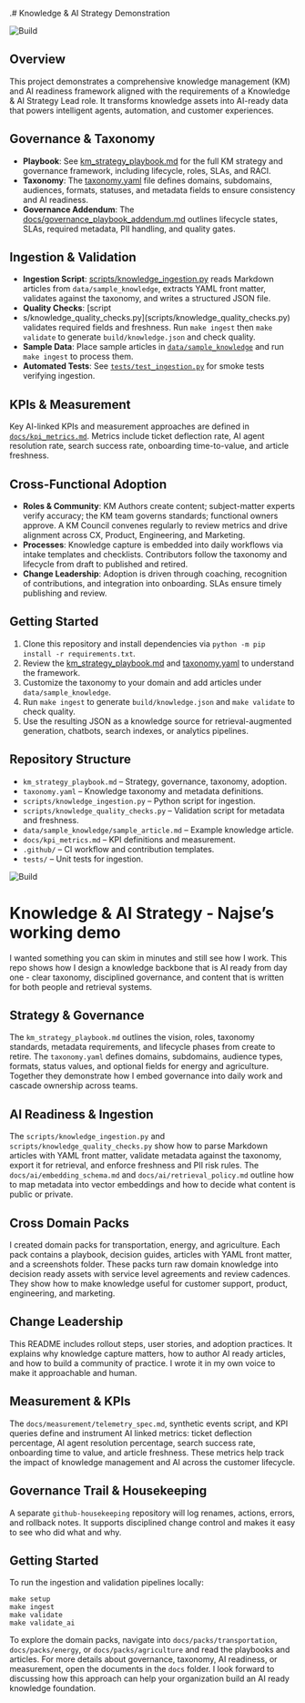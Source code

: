 .# Knowledge & AI Strategy Demonstration

![Build](https://github.com/najsefoster1/knowledge-ai-strategy-python-project/actions/workflows/ci.yml/badge.svg)

## Overview
This project demonstrates a comprehensive knowledge management (KM) and AI readiness framework aligned with the requirements of a Knowledge & AI Strategy Lead role. It transforms knowledge assets into AI-ready data that powers intelligent agents, automation, and customer experiences.

## Governance & Taxonomy
- **Playbook**: See [km_strategy_playbook.md](km_strategy_playbook.md) for the full KM strategy and governance framework, including lifecycle, roles, SLAs, and RACI.
- **Taxonomy**: The [taxonomy.yaml](taxonomy.yaml) file defines domains, subdomains, audiences, formats, statuses, and metadata fields to ensure consistency and AI readiness.
- **Governance Addendum**: The [docs/governance_playbook_addendum.md](docs/governance_playbook_addendum.md) outlines lifecycle states, SLAs, required metadata, PII handling, and quality gates.

## Ingestion & Validation
- **Ingestion Script**: [scripts/knowledge_ingestion.py](scripts/knowledge_ingestion.py) reads Markdown articles from `data/sample_knowledge`, extracts YAML front matter, validates against the taxonomy, and writes a structured JSON file.
- **Quality Checks**: [script
- s/knowledge_quality_checks.py](scripts/knowledge_quality_checks.py) validates required fields and freshness. Run `make ingest` then `make validate` to generate `build/knowledge.json` and check quality.
- **Sample Data**: Place sample articles in [`data/sample_knowledge`](data/sample_knowledge) and run `make ingest` to process them.
- **Automated Tests**: See [`tests/test_ingestion.py`](tests/test_ingestion.py) for smoke tests verifying ingestion.

## KPIs & Measurement
Key AI-linked KPIs and measurement approaches are defined in [`docs/kpi_metrics.md`](docs/kpi_metrics.md). Metrics include ticket deflection rate, AI agent resolution rate, search success rate, onboarding time-to-value, and article freshness.


## Cross-Functional Adoption
- **Roles & Community**: KM Authors create content; subject-matter experts verify accuracy; the KM team governs standards; functional owners approve. A KM Council convenes regularly to review metrics and drive alignment across CX, Product, Engineering, and Marketing.
- **Processes**: Knowledge capture is embedded into daily workflows via intake templates and checklists. Contributors follow the taxonomy and lifecycle from draft to published and retired.
- **Change Leadership**: Adoption is driven through coaching, recognition of contributions, and integration into onboarding. SLAs ensure timely publishing and review.

## Getting Started
1. Clone this repository and install dependencies via `python -m pip install -r requirements.txt`.
2. Review the [km_strategy_playbook.md](km_strategy_playbook.md) and [taxonomy.yaml](taxonomy.yaml) to understand the framework.
3. Customize the taxonomy to your domain and add articles under `data/sample_knowledge`.
4. Run `make ingest` to generate `build/knowledge.json` and `make validate` to check quality.
5. Use the resulting JSON as a knowledge source for retrieval-augmented generation, chatbots, search indexes, or analytics pipelines.

## Repository Structure
- `km_strategy_playbook.md` – Strategy, governance, taxonomy, adoption.
- `taxonomy.yaml` – Knowledge taxonomy and metadata definitions.
- `scripts/knowledge_ingestion.py` – Python script for ingestion.
- `scripts/knowledge_quality_checks.py` – Validation script for metadata and freshness.
- `data/sample_knowledge/sample_article.md` – Example knowledge article.
- `docs/kpi_metrics.md` – KPI definitions and measurement.
- `.github/` – CI workflow and contribution templates.
- `tests/` – Unit tests for ingestion.
 
![Build](https://github.com/najsefoster1/knowledge-ai-strategy-python-project/actions/workflows/ci.yml/badge.svg)

# Knowledge & AI Strategy - Najse’s working demo

I wanted something you can skim in minutes and still see how I work. This repo shows how I design a knowledge backbone that is AI ready from day one - clear taxonomy, disciplined governance, and content that is written for both people and retrieval systems.

## Strategy & Governance

The `km_strategy_playbook.md` outlines the vision, roles, taxonomy standards, metadata requirements, and lifecycle phases from create to retire. The `taxonomy.yaml` defines domains, subdomains, audience types, formats, status values, and optional fields for energy and agriculture. Together they demonstrate how I embed governance into daily work and cascade ownership across teams.

## AI Readiness & Ingestion

The `scripts/knowledge_ingestion.py` and `scripts/knowledge_quality_checks.py` show how to parse Markdown articles with YAML front matter, validate metadata against the taxonomy, export it for retrieval, and enforce freshness and PII risk rules. The `docs/ai/embedding_schema.md` and `docs/ai/retrieval_policy.md` outline how to map metadata into vector embeddings and how to decide what content is public or private.

## Cross Domain Packs

I created domain packs for transportation, energy, and agriculture. Each pack contains a playbook, decision guides, articles with YAML front matter, and a screenshots folder. These packs turn raw domain knowledge into decision ready assets with service level agreements and review cadences. They show how to make knowledge useful for customer support, product, engineering, and marketing.

## Change Leadership

This README includes rollout steps, user stories, and adoption practices. It explains why knowledge capture matters, how to author AI ready articles, and how to build a community of practice. I wrote it in my own voice to make it approachable and human.

## Measurement & KPIs

The `docs/measurement/telemetry_spec.md`, synthetic events script, and KPI queries define and instrument AI linked metrics: ticket deflection percentage, AI agent resolution percentage, search success rate, onboarding time to value, and article freshness. These metrics help track the impact of knowledge management and AI across the customer lifecycle.

## Governance Trail & Housekeeping

A separate `github-housekeeping` repository will log renames, actions, errors, and rollback notes. It supports disciplined change control and makes it easy to see who did what and why.

## Getting Started

To run the ingestion and validation pipelines locally:

```
make setup
make ingest
make validate
make validate_ai
```

To explore the domain packs, navigate into `docs/packs/transportation`, `docs/packs/energy`, or `docs/packs/agriculture` and read the playbooks and articles. For more details about governance, taxonomy, AI readiness, or measurement, open the documents in the `docs` folder. I look forward to discussing how this approach can help your organization build an AI ready knowledge foundation.
